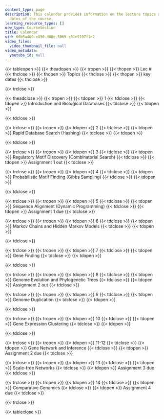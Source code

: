 ```yaml
---
content_type: page
description: This calendar provides information on the lecture topics and the key
  dates of the course.
learning_resource_types: []
ocw_type: CourseSection
title: Calendar
uid: 00b5a400-e830-d80e-5865-e31e9107f1e2
video_files:
  video_thumbnail_file: null
video_metadata:
  youtube_id: null
---
```


{{< tableopen >}}
{{< theadopen >}}
{{< tropen >}}
{{< thopen >}}
Lec #
{{< thclose >}}
{{< thopen >}}
Topics
{{< thclose >}}
{{< thopen >}}
key dates
{{< thclose >}}

{{< trclose >}}

{{< theadclose >}}
{{< tropen >}}
{{< tdopen >}}
1
{{< tdclose >}}
{{< tdopen >}}
Introduction and Biological Databases
{{< tdclose >}}
{{< tdopen >}}

{{< tdclose >}}

{{< trclose >}}
{{< tropen >}}
{{< tdopen >}}
2
{{< tdclose >}}
{{< tdopen >}}
Rapid Database Search (Hashing)
{{< tdclose >}}
{{< tdopen >}}

{{< tdclose >}}

{{< trclose >}}
{{< tropen >}}
{{< tdopen >}}
3
{{< tdclose >}}
{{< tdopen >}}
Regulatory Motif Discovery (Combinatorial Search)
{{< tdclose >}}
{{< tdopen >}}
Assignment 1 out
{{< tdclose >}}

{{< trclose >}}
{{< tropen >}}
{{< tdopen >}}
4
{{< tdclose >}}
{{< tdopen >}}
Probabilistic Motif Finding (Gibbs Sampling)
{{< tdclose >}}
{{< tdopen >}}

{{< tdclose >}}

{{< trclose >}}
{{< tropen >}}
{{< tdopen >}}
5
{{< tdclose >}}
{{< tdopen >}}
Sequence Alignment (Dynamic Programming)
{{< tdclose >}}
{{< tdopen >}}
Assignment 1 due
{{< tdclose >}}

{{< trclose >}}
{{< tropen >}}
{{< tdopen >}}
6
{{< tdclose >}}
{{< tdopen >}}
Markov Chains and Hidden Markov Models
{{< tdclose >}}
{{< tdopen >}}

{{< tdclose >}}

{{< trclose >}}
{{< tropen >}}
{{< tdopen >}}
7
{{< tdclose >}}
{{< tdopen >}}
Gene Finding
{{< tdclose >}}
{{< tdopen >}}

{{< tdclose >}}

{{< trclose >}}
{{< tropen >}}
{{< tdopen >}}
8
{{< tdclose >}}
{{< tdopen >}}
Genome Evolution and Phylogenetic Trees
{{< tdclose >}}
{{< tdopen >}}
Assignment 2 out
{{< tdclose >}}

{{< trclose >}}
{{< tropen >}}
{{< tdopen >}}
9
{{< tdclose >}}
{{< tdopen >}}
Genome Duplication
{{< tdclose >}}
{{< tdopen >}}

{{< tdclose >}}

{{< trclose >}}
{{< tropen >}}
{{< tdopen >}}
10
{{< tdclose >}}
{{< tdopen >}}
Gene Expression Clustering
{{< tdclose >}}
{{< tdopen >}}

{{< tdclose >}}

{{< trclose >}}
{{< tropen >}}
{{< tdopen >}}
11-12
{{< tdclose >}}
{{< tdopen >}}
Gene Network and Inference
{{< tdclose >}}
{{< tdopen >}}
Assignment 2 due
{{< tdclose >}}

{{< trclose >}}
{{< tropen >}}
{{< tdopen >}}
13
{{< tdclose >}}
{{< tdopen >}}
Scale-free Networks
{{< tdclose >}}
{{< tdopen >}}
Assignment 3 due
{{< tdclose >}}

{{< trclose >}}
{{< tropen >}}
{{< tdopen >}}
14
{{< tdclose >}}
{{< tdopen >}}
Comparative Genomics
{{< tdclose >}}
{{< tdopen >}}
Assignment 4 due
{{< tdclose >}}

{{< trclose >}}

{{< tableclose >}}